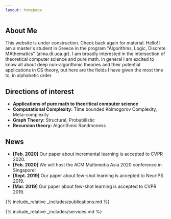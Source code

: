 ```yaml
---
layout: homepage
---
```


## About Me

This website is under construction. Check back again for material. Hello! I am a master's student in Greece in the program "Algorithms, Logic, Discrete MAthematics" (alma.di.uoa.gr). I am broadly interested in the intersection of theoretical computer science and pure math. In general I am excited to know all about deep non-algorithmic theories and their potential applications in CS theory, but here are the fields I have given the most time to, in alphabetic order.

## Directions of interest

- **Applications of pure math to theoritical computer science** 
- **Computational Complexity:** Time bounded Kolmogorov Complexity, Meta-complexity
- **Graph Theory:** Structural, Probabilistic
- **Recursion theory:** Algorithmic Randmoness

## News

- **[Feb. 2020]** Our paper about incremental learning is accepted to CVPR 2020.
- **[Feb. 2020]** We will host the ACM Multimedia Asia 2020 conference in Singapore!
- **[Sept. 2019]** Our paper about few-shot learning is accepted to NeurIPS 2019.
- **[Mar. 2019]** Our paper about few-shot learning is accepted to CVPR 2019.

{% include_relative _includes/publications.md %}

{% include_relative _includes/services.md %}
